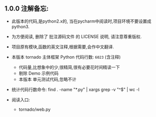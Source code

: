 

## 1.0.0 注解备忘:


- 此版本的代码,是python2.x的, 当在pycharm中阅读时,项目环境不要设置成python3.
- 为方便阅读, 删除了 批注源码文件 的 LICENSE 说明, 请注意尊重版权.
- 项目原有模块,函数的英文注释,根据需要,会作中文翻译.
- 本版本 tornado 主体框架 Python 代码行数: `6023` (含注释)
    - 代码量,比想象中的少,很精简,很有必要花时间精读一下
    - 剔除 Demo 示例代码
    - 本版本 单元测试代码,忽略不计
- 统计代码行数命令: find . -name "*.py" | xargs grep -v "^$" | wc -l


- 阅读入口:
    - tornado/web.py
